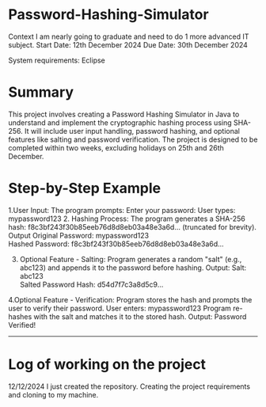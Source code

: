 # Password-Hashing-Simulator
Context  I am nearly going to graduate and need to do 1 more advanced IT subject. 
Start Date: 12th December 2024
Due Date: 30th December 2024

System requirements: Eclipse 

# Summary
This project involves creating a Password Hashing Simulator in Java to understand and implement the cryptographic hashing process using SHA-256. 
It will include user input handling, password hashing, and optional features like salting and password verification. 
The project is designed to be completed within two weeks, excluding holidays on 25th and 26th December.

# Step-by-Step Example
1.User Input:
  The program prompts: Enter your password:
  User types: mypassword123
2. Hashing Process:
  The program generates a SHA-256 hash:
  f8c3bf243f30b85eeb76d8d8eb03a48e3a6d... (truncated for brevity).
Output
  Original Password: mypassword123  
  Hashed Password: f8c3bf243f30b85eeb76d8d8eb03a48e3a6d...

3. Optional Feature - Salting:
Program generates a random "salt" (e.g., abc123) and appends it to the password before hashing.
Output:
  Salt: abc123  
  Salted Password Hash: d54d7f7c3a8d5c9...

4.Optional Feature - Verification:
  Program stores the hash and prompts the user to verify their password.
  User enters: mypassword123
  Program re-hashes with the salt and matches it to the stored hash.
  Output: Password Verified!
  
--------------------------------------------------------------------------------------------------------------------------------------------------------------------------------
# Log of working on the project 
12/12/2024 
I just created the repository. Creating the project requirements and cloning to my machine. 
